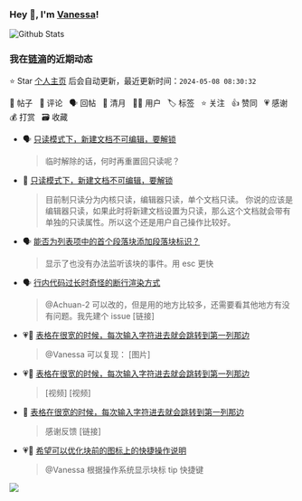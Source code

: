 ### Hey 👋, I'm [Vanessa](http://vanessa.b3log.org/)!

![Github Stats](https://github-readme-stats.vercel.app/api?username=Vanessa219&show_icons=true)

<!--events start -->

### 我在[链滴](https://ld246.com)的近期动态

⭐️ Star [个人主页](https://github.com/Vanessa219/Vanessa219) 后会自动更新，最近更新时间：`2024-05-08 08:30:32`

📝 帖子 &nbsp; 💬 评论 &nbsp; 🗣 回帖 &nbsp; 🌙 清月 &nbsp; 👨‍💻 用户 &nbsp; 🏷️ 标签 &nbsp; ⭐️ 关注 &nbsp; 👍 赞同 &nbsp; 💗 感谢 &nbsp; 💰 打赏 &nbsp; 🗃 收藏

* 🗣 [只读模式下，新建文档不可编辑，要解锁](https://ld246.com/article/1714830013629/comment/1714887040576#comments)

  > 临时解除的话，何时再重置回只读呢？
* 💬 [只读模式下，新建文档不可编辑，要解锁](https://ld246.com/article/1714830013629/comment/1714880682274#comments)

  > 目前制只读分为内核只读，编辑器只读，单个文档只读。 你说的应该是编辑器只读，如果此时将新建文档设置为只读，那么这个文档就会带有单独的只读属性。所以这个还是用户自己操作比较好。
* 🗣 [能否为列表项中的首个段落块添加段落块标识？](https://ld246.com/article/1714667429814/comment/1714812416801#comments)

  > 显示了也没有办法监听该块的事件。用 esc 更快
* 🗣 [行内代码过长时奇怪的断行渲染方式](https://ld246.com/article/1714223772557/comment/1714313897365#comments)

  > @Achuan-2 可以改的，但是用的地方比较多，还需要看其他地方有没有问题。我先建个 issue [链接]
* 💗💬 [表格在很宽的时候，每次输入字符进去就会跳转到第一列那边](https://ld246.com/article/1714793810071/comment/1714796006382#comments)

  > @Vanessa 可以复现： [图片]
* 💗📝 [表格在很宽的时候，每次输入字符进去就会跳转到第一列那边](https://ld246.com/article/1714793810071)

  > [视频] [视频]
* 💬 [表格在很宽的时候，每次输入字符进去就会跳转到第一列那边](https://ld246.com/article/1714793810071/comment/1714810545338#comments)

  > 感谢反馈 [链接]
* 💗💬 [希望可以优化块前的图标上的快捷操作说明](https://ld246.com/article/1714636083718/comment/1714640995328#comments)

  > @Vanessa 根据操作系统显示块标 tip 快捷键


<!--events end -->

<a title="Hits" target="_blank" href="https://github.com/Vanessa219/Vanessa219"><img src="https://hits.b3log.org/Vanessa219/Vanessa219.svg"></a>
